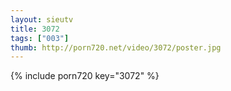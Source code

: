 ```yaml
--- 
layout: sieutv
title: 3072
tags: ["003"]
thumb: http://porn720.net/video/3072/poster.jpg
---
```

{% include porn720 key="3072" %} 
